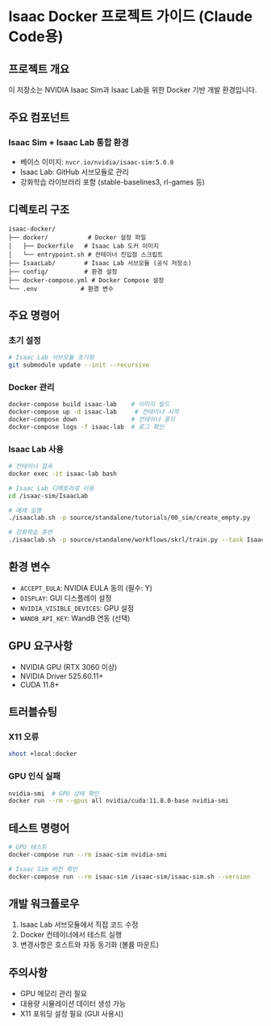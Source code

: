 # Isaac Docker 프로젝트 가이드 (Claude Code용)

## 프로젝트 개요
이 저장소는 NVIDIA Isaac Sim과 Isaac Lab을 위한 Docker 기반 개발 환경입니다.

## 주요 컴포넌트

### Isaac Sim + Isaac Lab 통합 환경
- 베이스 이미지: `nvcr.io/nvidia/isaac-sim:5.0.0`
- Isaac Lab: GitHub 서브모듈로 관리
- 강화학습 라이브러리 포함 (stable-baselines3, rl-games 등)

## 디렉토리 구조
```
isaac-docker/
├── docker/           # Docker 설정 파일
│   ├── Dockerfile   # Isaac Lab 도커 이미지
│   └── entrypoint.sh # 컨테이너 진입점 스크립트
├── IsaacLab/        # Isaac Lab 서브모듈 (공식 저장소)
├── config/          # 환경 설정
├── docker-compose.yml # Docker Compose 설정
└── .env            # 환경 변수
```

## 주요 명령어

### 초기 설정
```bash
# Isaac Lab 서브모듈 초기화
git submodule update --init --recursive
```

### Docker 관리
```bash
docker-compose build isaac-lab    # 이미지 빌드
docker-compose up -d isaac-lab     # 컨테이너 시작
docker-compose down               # 컨테이너 중지
docker-compose logs -f isaac-lab  # 로그 확인
```

### Isaac Lab 사용
```bash
# 컨테이너 접속
docker exec -it isaac-lab bash

# Isaac Lab 디렉토리로 이동
cd /isaac-sim/IsaacLab

# 예제 실행
./isaaclab.sh -p source/standalone/tutorials/00_sim/create_empty.py

# 강화학습 훈련
./isaaclab.sh -p source/standalone/workflows/skrl/train.py --task Isaac-Ant-v0 --headless
```

## 환경 변수
- `ACCEPT_EULA`: NVIDIA EULA 동의 (필수: Y)
- `DISPLAY`: GUI 디스플레이 설정
- `NVIDIA_VISIBLE_DEVICES`: GPU 설정
- `WANDB_API_KEY`: WandB 연동 (선택)

## GPU 요구사항
- NVIDIA GPU (RTX 3060 이상)
- NVIDIA Driver 525.60.11+
- CUDA 11.8+

## 트러블슈팅

### X11 오류
```bash
xhost +local:docker
```

### GPU 인식 실패
```bash
nvidia-smi  # GPU 상태 확인
docker run --rm --gpus all nvidia/cuda:11.8.0-base nvidia-smi
```

## 테스트 명령어
```bash
# GPU 테스트
docker-compose run --rm isaac-sim nvidia-smi

# Isaac Sim 버전 확인
docker-compose run --rm isaac-sim /isaac-sim/isaac-sim.sh --version
```

## 개발 워크플로우
1. Isaac Lab 서브모듈에서 직접 코드 수정
2. Docker 컨테이너에서 테스트 실행
3. 변경사항은 호스트와 자동 동기화 (볼륨 마운트)

## 주의사항
- GPU 메모리 관리 필요
- 대용량 시뮬레이션 데이터 생성 가능
- X11 포워딩 설정 필요 (GUI 사용시)